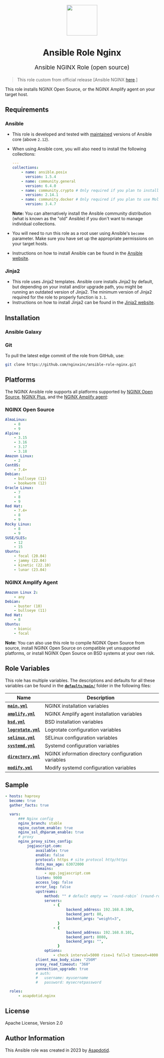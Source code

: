 <p align="center"> <img src="https://user-images.githubusercontent.com/34257858/129839002-15e3f2c7-3f75-46d4-afae-0fd207d7fdde.png" width="100" height="100"></p>

<h1 align="center">
    Ansible Role Nginx
</h1>

<p align="center" style="font-size: 1.2rem;">
    Ansible NGINX Role (open source)
</p>

> This role custom from official release [Ansible NGINX [here](https://github.com/nginxinc/ansible-role-nginx-config).]

This role installs NGINX Open Source, or the NGINX Amplify agent on your target host.

## Requirements

### Ansible

-   This role is developed and tested with [maintained](https://docs.ansible.com/ansible/devel/reference_appendices/release_and_maintenance.html) versions of Ansible core (above `2.12`).
-   When using Ansible core, you will also need to install the following collections:

    ```yaml
    ---
    collections:
        - name: ansible.posix
          version: 1.5.4
        - name: community.general
          version: 6.4.0
        - name: community.crypto # Only required if you plan to install NGINX Plus
          version: 2.14.1
        - name: community.docker # Only required if you plan to use Molecule (see below)
          version: 3.4.7
    ```

    **Note:** You can alternatively install the Ansible community distribution (what is known as the "old" Ansible) if you don't want to manage individual collections.

-   You will need to run this role as a root user using Ansible's `become` parameter. Make sure you have set up the appropriate permissions on your target hosts.
-   Instructions on how to install Ansible can be found in the [Ansible website](https://docs.ansible.com/ansible/latest/installation_guide/intro_installation.html#upgrading-ansible-from-version-2-9-and-older-to-version-2-10-or-later).

### Jinja2

-   This role uses Jinja2 templates. Ansible core installs Jinja2 by default, but depending on your install and/or upgrade path, you might be running an outdated version of Jinja2. The minimum version of Jinja2 required for the role to properly function is `3.1`.
-   Instructions on how to install Jinja2 can be found in the [Jinja2 website](https://jinja.palletsprojects.com/en/3.1.x/intro/#installation).

## Installation

### Ansible Galaxy

### Git

To pull the latest edge commit of the role from GitHub, use:

```bash
git clone https://github.com/nginxinc/ansible-role-nginx.git
```

## Platforms

The NGINX Ansible role supports all platforms supported by [NGINX Open Source](https://nginx.org/en/linux_packages.html), [NGINX Plus](https://docs.nginx.com/nginx/technical-specs/), and the [NGINX Amplify agent](https://github.com/nginxinc/nginx-amplify-doc/blob/master/amplify-faq.md#21-what-operating-systems-are-supported):

### NGINX Open Source

```yaml
AlmaLinux:
    - 8
    - 9
Alpine:
    - 3.15
    - 3.16
    - 3.17
    - 3.18
Amazon Linux:
    - 2
CentOS:
    - 7.4+
Debian:
    - bullseye (11)
    - bookworm (12)
Oracle Linux:
    - 7
    - 8
    - 9
Red Hat:
    - 7.4+
    - 8
    - 9
Rocky Linux:
    - 8
    - 9
SUSE/SLES:
    - 12
    - 15
Ubuntu:
    - focal (20.04)
    - jammy (22.04)
    - kinetic (22.10)
    - lunar (23.04)
```

### NGINX Amplify Agent

```yaml
Amazon Linux 2:
    - any
Debian:
    - buster (10)
    - bullseye (11)
Red Hat:
    - 8
Ubuntu:
    - bionic
    - focal
```

**Note:** You can also use this role to compile NGINX Open Source from source, install NGINX Open Source on compatible yet unsupported platforms, or install NGINX Open Source on BSD systems at your own risk.

## Role Variables

This role has multiple variables. The descriptions and defaults for all these variables can be found in the **[`defaults/main/`](https://github.com/nginxinc/ansible-role-nginx/blob/main/defaults/main/)** folder in the following files:

| Name                                                                                                        | Description                                         |
| ----------------------------------------------------------------------------------------------------------- | --------------------------------------------------- |
| **[`main.yml`](https://github.com/nginxinc/ansible-role-nginx/blob/main/defaults/main/main.yml)**           | NGINX installation variables                        |
| **[`amplify.yml`](https://github.com/nginxinc/ansible-role-nginx/blob/main/defaults/main/amplify.yml)**     | NGINX Amplify agent installation variables          |
| **[`bsd.yml`](https://github.com/nginxinc/ansible-role-nginx/blob/main/defaults/main/bsd.yml)**             | BSD installation variables                          |
| **[`logrotate.yml`](https://github.com/nginxinc/ansible-role-nginx/blob/main/defaults/main/logrotate.yml)** | Logrotate configuration variables                   |
| **[`selinux.yml`](https://github.com/nginxinc/ansible-role-nginx/blob/main/defaults/main/selinux.yml)**     | SELinux configuration variables                     |
| **[`systemd.yml`](https://github.com/nginxinc/ansible-role-nginx/blob/main/defaults/main/systemd.yml)**     | Systemd configuration variables                     |
| **[`directory.yml`](https://github.com/nginxinc/ansible-role-nginx/blob/main/defaults/main/directory.yml)** | NGINX information directory configuration variables |
| **[`modify.yml`](https://github.com/nginxinc/ansible-role-nginx/blob/main/defaults/main/modify.yml)**       | Modify systemd configuration variables              |

## Sample

```yaml
- hosts: haproxy
  become: true
  gather_facts: true

  vars:
      ### Nginx config
      nginx_branch: stable
      nginx_custom_enable: true
      nginx_ssl_dhparam_enable: true
      # proxy
      nginx_proxy_sites_config:
          jogjascript.com:
              available: true
              enable: false
              protocol: https # site protocol http/https
              hsts_max_age: 63072000
              domains:
                  - app.jogjascript.com
              listen: 9000
              access_log: false
              error_log: false
              upstreams:
                  method: "" # default empty == `round-robin` (round-robin/least-connected/ip-hash)
                  servers:
                      - {
                            backend_address: 192.168.0.100,
                            backend_port: 80,
                            backend_args: "weight=3",
                        }
                      - {
                            backend_address: 192.168.0.101,
                            backend_port: 8080,
                            backend_args: "",
                        }
                  options:
                      - check interval=5000 rise=1 fall=3 timeout=4000
              client_max_body_size: "256M"
              proxy_read_timeout: "360"
              connection_upgrade: true
              # auth:
              #   username: myusername
              #   password: mysecretpassword

  roles:
      - asapdotid.nginx
```

## License

Apache License, Version 2.0

## Author Information

This Ansible role was created in 2023 by [Asapdotid](https://github.com/asapdotid).
